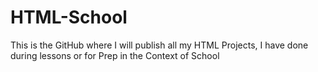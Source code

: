 # HTML-School
 
This is the GitHub where I will publish all my HTML Projects, I have done during lessons or for Prep in the Context of School